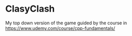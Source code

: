 # ClasyClash
My top down version of the game guided by the course in https://www.udemy.com/course/cpp-fundamentals/
